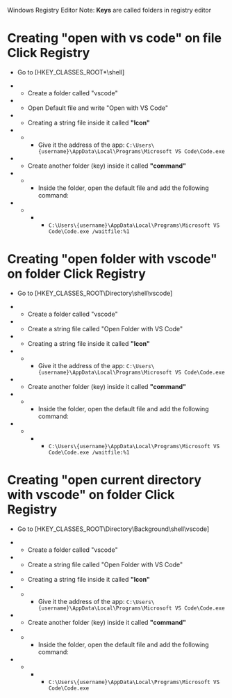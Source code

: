 Windows Registry Editor 
Note: **Keys** are called folders in registry editor

# Creating "open with vs code" on file Click Registry
- Go to [HKEY_CLASSES_ROOT\*\shell]  
- - Create a folder called "vscode"
- - Open Default file and write "Open with VS Code"
- - Creating a string file inside it called **"Icon"**
- - - Give it the address of the app: `C:\Users\{username}\AppData\Local\Programs\Microsoft VS Code\Code.exe`

- - Create another folder (key) inside it called **"command"**
- - - Inside the folder, open the default file and add the following command: 
- - - - `C:\Users\{username}\AppData\Local\Programs\Microsoft VS Code\Code.exe /waitfile:%1`

# Creating "open folder with vscode" on folder Click Registry
- Go to [HKEY_CLASSES_ROOT\Directory\shell\vscode]
- - Create a folder called "vscode"
- - Create a string file called "Open Folder with VS Code"
- - Creating a string file inside it called **"Icon"**
- - - Give it the address of the app: `C:\Users\{username}\AppData\Local\Programs\Microsoft VS Code\Code.exe`

- - Create another folder (key) inside it called **"command"**
- - - Inside the folder, open the default file and add the following command: 
- - - - `C:\Users\{username}\AppData\Local\Programs\Microsoft VS Code\Code.exe /waitfile:%1`

# Creating "open current directory with vscode" on folder Click Registry
- Go to [HKEY_CLASSES_ROOT\Directory\Background\shell\vscode]
- - Create a folder called "vscode"
- - Create a string file called "Open Folder with VS Code"
- - Creating a string file inside it called **"Icon"**
- - - Give it the address of the app: `C:\Users\{username}\AppData\Local\Programs\Microsoft VS Code\Code.exe`

- - Create another folder (key) inside it called **"command"**
- - - Inside the folder, open the default file and add the following command: 
- - - - `C:\Users\{username}\AppData\Local\Programs\Microsoft VS Code\Code.exe`

